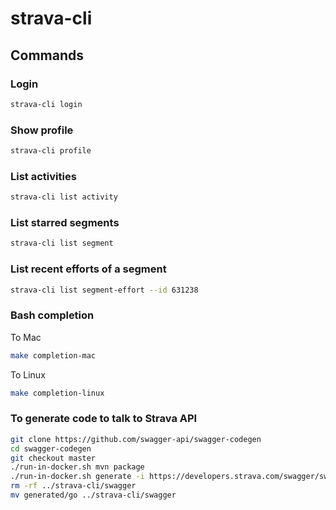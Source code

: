 # strava-cli

## Commands

### Login

```sh
strava-cli login
```

### Show profile

```sh
strava-cli profile
```

### List activities

```sh
strava-cli list activity
```

### List starred segments

```sh
strava-cli list segment
```

### List recent efforts of a segment

```sh
strava-cli list segment-effort --id 631238
```

### Bash completion

To Mac

```sh
make completion-mac
```

To Linux

```sh
make completion-linux
```

### To generate code to talk to Strava API

```sh
git clone https://github.com/swagger-api/swagger-codegen
cd swagger-codegen
git checkout master
./run-in-docker.sh mvn package
./run-in-docker.sh generate -i https://developers.strava.com/swagger/swagger.json -l go -o generated/go
rm -rf ../strava-cli/swagger
mv generated/go ../strava-cli/swagger
```
